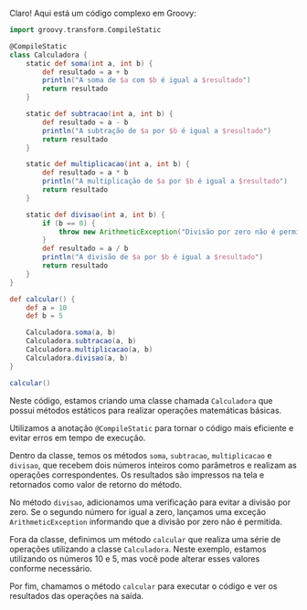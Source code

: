 Claro! Aqui está um código complexo em Groovy:

```groovy
import groovy.transform.CompileStatic

@CompileStatic
class Calculadora {
    static def soma(int a, int b) {
        def resultado = a + b
        println("A soma de $a com $b é igual a $resultado")
        return resultado
    }

    static def subtracao(int a, int b) {
        def resultado = a - b
        println("A subtração de $a por $b é igual a $resultado")
        return resultado
    }

    static def multiplicacao(int a, int b) {
        def resultado = a * b
        println("A multiplicação de $a por $b é igual a $resultado")
        return resultado
    }

    static def divisao(int a, int b) {
        if (b == 0) {
            throw new ArithmeticException("Divisão por zero não é permitida")
        }
        def resultado = a / b
        println("A divisão de $a por $b é igual a $resultado")
        return resultado
    }
}

def calcular() {
    def a = 10
    def b = 5

    Calculadora.soma(a, b)
    Calculadora.subtracao(a, b)
    Calculadora.multiplicacao(a, b)
    Calculadora.divisao(a, b)
}

calcular()
```

Neste código, estamos criando uma classe chamada `Calculadora` que possui métodos estáticos para realizar operações matemáticas básicas. 

Utilizamos a anotação `@CompileStatic` para tornar o código mais eficiente e evitar erros em tempo de execução.

Dentro da classe, temos os métodos `soma`, `subtracao`, `multiplicacao` e `divisao`, que recebem dois números inteiros como parâmetros e realizam as operações correspondentes. Os resultados são impressos na tela e retornados como valor de retorno do método.

No método `divisao`, adicionamos uma verificação para evitar a divisão por zero. Se o segundo número for igual a zero, lançamos uma exceção `ArithmeticException` informando que a divisão por zero não é permitida.

Fora da classe, definimos um método `calcular` que realiza uma série de operações utilizando a classe `Calculadora`. Neste exemplo, estamos utilizando os números 10 e 5, mas você pode alterar esses valores conforme necessário.

Por fim, chamamos o método `calcular` para executar o código e ver os resultados das operações na saída.